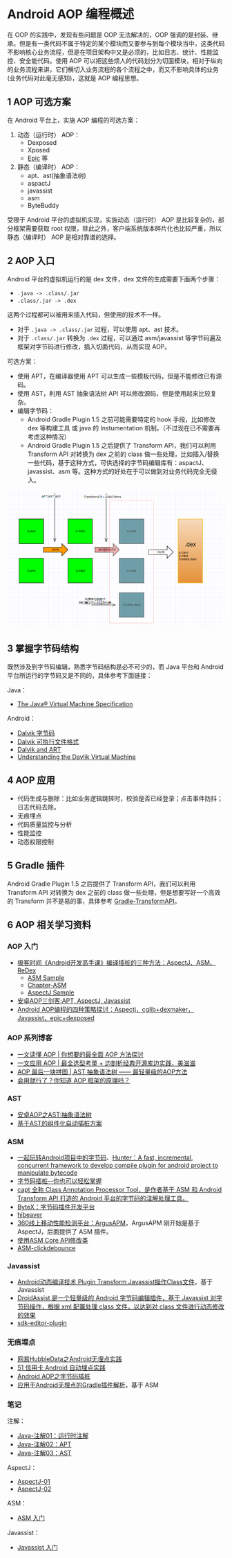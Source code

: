 # Android AOP 编程概述

在 OOP 的实践中，发现有些问题是 OOP 无法解决的，OOP 强调的是封装、继承。但是有一类代码不属于特定的某个模块而又要参与到每个模块当中，这类代码不影响核心业务流程，但是在项目架构中又是必须的，比如日志、统计、性能监控、安全能代码。使用 AOP 可以把这些烦人的代码划分为切面模块，相对于纵向的业务流程来讲，它们横切入业务流程的各个流程之中，而又不影响具体的业务(业务代码对此毫无感知)，这就是 AOP 编程思想。

## 1 AOP 可选方案

在 Android 平台上，实施 AOP 编程的可选方案：

1. 动态（运行时） AOP：
   - Dexposed
   - Xposed
   - [Epic](https://github.com/tiann/epic) 等
2. 静态（编译时） AOP：
   - apt、ast(抽象语法树)
   - aspactJ
   - javassist
   - asm
   - ByteBuddy

受限于 Android 平台的虚拟机实现，实施动态（运行时） AOP 是比较复杂的，部分框架需要获取 root 权限，除此之外，客户端系统版本碎片化也比较严重，所以静态（编译时） AOP 是相对靠谱的选择。

## 2 AOP 入口

Android 平台的虚拟机运行的是 dex 文件，dex 文件的生成需要下面两个步骤：

- `.java -> .class/.jar`
- `.class/.jar -> .dex`

这两个过程都可以被用来插入代码，但使用的技术不一样。

- 对于 `.java -> .class/.jar` 过程，可以使用 apt、ast 技术。
- 对于 `.class/.jar` 转换为 `.dex` 过程，可以通过 asm/javassist 等字节码遍及框架对字节码进行修改，插入切面代码，从而实现 AOP。

可选方案：

- 使用 APT，在编译器使用 APT 可以生成一些模板代码，但是不能修改已有源码。
- 使用 AST，利用 AST 抽象语法树 API 可以修改源码，但是使用起来比较复杂。
- 编辑字节码：
  - Android Gradle Plugin 1.5 之前可能需要特定的 hook 手段，比如修改 dex 等构建工具 或 java 的 Instumentation 机制。（不过现在已不需要再考虑这种情况）
  - Android Gradle Plugin 1.5 之后提供了 Transform API，我们可以利用 Transform API 对转换为 dex 之前的 class 做一些处理，比如插入/替换一些代码，基于这种方式，可供选择的字节码编辑库有：aspactJ、javassist、asm 等。这种方式的好处在于可以做到对业务代码完全无侵入。

![android-aop-timing.png](images/android-aop-timing.png)

## 3 掌握字节码结构

既然涉及到字节码编辑，熟悉字节码结构是必不可少的，而 Java 平台和 Android 平台所运行的字节码又是不同的，具体参考下面链接：

Java：

- [The Java® Virtual Machine Specification](https://docs.oracle.com/javase/specs/jvms/se11/html/index.html)

Android：

- [Dalvik 字节码](https://source.android.com/devices/tech/dalvik/dalvik-bytecode)
- [Dalvik 可执行文件格式](https://source.android.com/devices/tech/dalvik/dex-format)
- [Dalvik and ART](07-Dalvik%20and%20ART.pdf)
- [Understanding the Davlik Virtual Machine](07-Understanding%20the%20Davlik%20Virtual%20Machine.pdf)

## 4 AOP 应用

- 代码生成与删除：比如业务逻辑跳转时，校验是否已经登录；点击事件防抖；日志代码去除。
- 无痕埋点
- 代码质量监控与分析
- 性能监控
- 动态权限控制

## 5 Gradle 插件

Android Gradle Plugin 1.5 之后提供了 Transform API，我们可以利用 Transform API 对转换为 dex 之前的 class 做一些处理，但是想要写好一个高效的 Transform 并不是易的事，具体参考 [Gradle-TransformAPI](../../Gradle/Android-TransformAPI.md)。

## 6 AOP 相关学习资料

### AOP 入门

- [极客时间《Android开发高手课》编译插桩的三种方法：AspectJ、ASM、ReDex](https://time.geekbang.org/column/article/82761)
  - [ASM Sample](https://github.com/AndroidAdvanceWithGeektime/Chapter07)
  - [Chapter-ASM](https://github.com/AndroidAdvanceWithGeektime/Chapter-ASM)
  - [AspectJ Sample](https://github.com/AndroidAdvanceWithGeektime/Chapter27)
- [安卓AOP三剑客:APT, AspectJ, Javassist](https://www.jianshu.com/p/dca3e2c8608a)
- [Android AOP编程的四种策略探讨：Aspectj，cglib+dexmaker，Javassist，epic+dexposed](https://blog.csdn.net/weelyy/article/details/78987087)

### AOP 系列博客

- [一文读懂 AOP | 你想要的最全面 AOP 方法探讨](https://www.jianshu.com/p/0799aa19ada1)
- [一文应用 AOP | 最全选型考量 + 边剖析经典开源库边实践，美滋滋](https://www.jianshu.com/p/42ce95450adb)
- [AOP 最后一块拼图 | AST 抽象语法树 —— 最轻量级的AOP方法](https://juejin.im/post/5c45bce5f265da612c5e2d3f)
- [会用就行了？你知道 AOP 框架的原理吗？](https://www.jianshu.com/p/cfa16f4cf375)

### AST

- [安卓AOP之AST:抽象语法树](https://www.jianshu.com/p/5514cf705666)
- [基于AST的组件化自动插桩方案](https://www.jianshu.com/p/a827a95fde17)

### ASM

- [一起玩转Android项目中的字节码](https://juejin.im/entry/5c0cc7c15188257d5e39647d)、[Hunter：A fast, incremental, concurrent framework to develop compile plugin for android project to manipulate bytecode](https://github.com/Leaking/Hunter)
- [字节码插桩--你也可以轻松掌握](https://juejin.im/entry/5c886d786fb9a049f1550d65)
- [capt 全称 Class Annotation Processor Tool，是作者基于 ASM 和 Android Transform API 打造的 Android 平台的字节码的注解处理工具。](https://mp.weixin.qq.com/s/8_88oUB2MJi27BJJOb-2_Q)
- [ByteX：字节码插件开发平台](https://github.com/bytedance/ByteX)
- [hibeaver](https://github.com/BryanSharp/hibeaver)
- [360线上移动性能检测平台：ArgusAPM](https://github.com/Qihoo360/ArgusAPM)，ArgusAPM 刚开始是基于 AspectJ，后面提供了 ASM 插件。
- [使用ASM Core API修改类](https://smallsoho.com/android/2017/08/07/%E8%AF%91-%E4%BD%BF%E7%94%A8ASM-Core-API%E4%BF%AE%E6%94%B9%E7%B1%BB/)
- [ASM-clickdebounce](https://github.com/SmartDengg/asm-clickdebounce)

### Javassist

- [Android动态编译技术 Plugin Transform Javassist操作Class文件](https://www.jianshu.com/p/a6be7cdcfc65)，基于 Javassist
- [DroidAssist 是一个轻量级的 Android 字节码编辑插件，基于 Javassist 对字节码操作，根据 xml 配置处理 class 文件，以达到对 class 文件进行动态修改的效果](https://github.com/didi/DroidAssist)
- [sdk-editor-plugin](https://github.com/iwhys/sdk-editor-plugin)

### 无痕埋点

- [网易HubbleData之Android无埋点实践](https://neyoufan.github.io/2017/07/11/android/%E7%BD%91%E6%98%93HubbleData%E4%B9%8BAndroid%E6%97%A0%E5%9F%8B%E7%82%B9%E5%AE%9E%E8%B7%B5/)
- [51 信用卡 Android 自动埋点实践](https://mp.weixin.qq.com/s/P95ATtgT2pgx4bSLCAzi3Q)
- [Android AOP之字节码插桩](https://www.jianshu.com/p/c202853059b4)
- [应用于Android无埋点的Gradle插件解析](https://github.com/nailperry-zd/LazierTracker/wiki/%E5%BA%94%E7%94%A8%E4%BA%8EAndroid%E6%97%A0%E5%9F%8B%E7%82%B9%E7%9A%84Gradle%E6%8F%92%E4%BB%B6%E8%A7%A3%E6%9E%90)，基于 ASM

### 笔记

注解：

- [Java-注解01：运行时注解](../../Java/01-Java-Basic/注解01-运行时注解.md)
- [Java-注解02：APT](../../Java/01-Java-Basic/注解02-APT.md)
- [Java-注解03：AST](../../Java/01-Java-Basic/注解03-AST.md)

AspectJ：

- [AspectJ-01](../../Java/02-Advance-Java/AspectJ-01.md)
- [AspectJ-02](../../Java/02-Advance-Java/AspectJ-02.md)

ASM：

- [ASM 入门](../../Java/02-Advance-Java/ASM入门.md)

Javassist：

- [Javassist 入门](../../Java/02-Advance-Java/Javassist入门.md)
